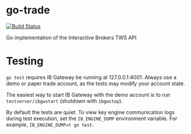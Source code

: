 go-trade
========

[![Build Status](https://drone.io/github.com/benalexau/go.trade/status.png)](https://drone.io/github.com/benalexau/go.trade/latest)

Go implementation of the Interactive Brokers TWS API  

Testing
=======

```go test``` requires IB Gateway be running at 127.0.0.1:4001. Always use a
demo or paper trade account, as the tests may modify your account state.

The easiest way to start IB Gateway with the demo account is to run
```testserver/ibgwstart``` (shutdown with ```ibgwstop```).

By default the tests are quiet. To view key engine communication logs during
test execution, set the ```IB_ENGINE_DUMP``` environment variable. For example,
```IB_ENGINE_DUMP=t go test```.
